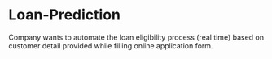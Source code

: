 # Loan-Prediction
Company wants to automate the loan eligibility process (real time) based on customer detail provided while filling online application form.
